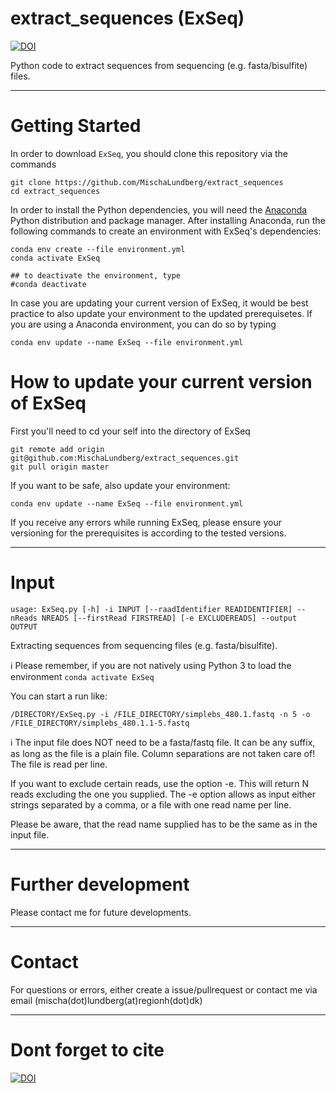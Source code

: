 # extract_sequences (ExSeq)
[![DOI](https://zenodo.org/badge/577435502.svg)](https://zenodo.org/badge/latestdoi/577435502)

Python code to extract sequences from sequencing (e.g. fasta/bisulfite) files.

---

# Getting Started
In order to download `ExSeq`, you should clone this repository via the commands
```  
git clone https://github.com/MischaLundberg/extract_sequences
cd extract_sequences
```

In order to install the Python dependencies, you will need the [Anaconda](https://store.continuum.io/cshop/anaconda/) Python distribution and package manager. After installing Anaconda, run the following commands to create an environment with ExSeq's dependencies:

```
conda env create --file environment.yml
conda activate ExSeq

## to deactivate the environment, type
#conda deactivate
```

In case you are updating your current version of ExSeq, it would be best practice to also update your environment to the updated prerequisetes.
If you are using a Anaconda environment, you can do so by typing
```
conda env update --name ExSeq --file environment.yml
```

# How to update your current version of ExSeq

First you'll need to cd your self into the directory of ExSeq
```
git remote add origin git@github.com:MischaLundberg/extract_sequences.git
git pull origin master
```

If you want to be safe, also update your environment:
```
conda env update --name ExSeq --file environment.yml
```

If you receive any errors while running ExSeq, please ensure your versioning for the prerequisites is according to the tested versions.

---

# Input

```
usage: ExSeq.py [-h] -i INPUT [--raadIdentifier READIDENTIFIER] --nReads NREADS [--firstRead FIRSTREAD] [-e EXCLUDEREADS] --output OUTPUT
```

Extracting sequences from sequencing files (e.g. fasta/bisulfite).

:information_source: Please remember, if you are not natively using Python 3 to load the environment ```conda activate ExSeq```

You can start a run like: 
```
/DIRECTORY/ExSeq.py -i /FILE_DIRECTORY/simplebs_480.1.fastq -n 5 -o /FILE_DIRECTORY/simplebs_480.1.1-5.fastq 
```
:information_source: The input file does NOT need to be a fasta/fastq file. It can be any suffix, as long as the file is a plain file. Column separations are not taken care of! The file is read per line.

If you want to exclude certain reads, use the option -e. This will return N reads excluding the one you supplied. 
The -e option allows as input either strings separated by a comma, or a file with one read name per line.

Please be aware, that the read name supplied has to be the same as in the input file.

---

# Further development

Please contact me for future developments.

---

# Contact

For questions or errors, either create a issue/pullrequest or contact me via email (mischa(dot)lundberg(at)regionh(dot)dk)

---

# Dont forget to cite 

[![DOI](https://zenodo.org/badge/577435502.svg)](https://zenodo.org/badge/latestdoi/577435502)
